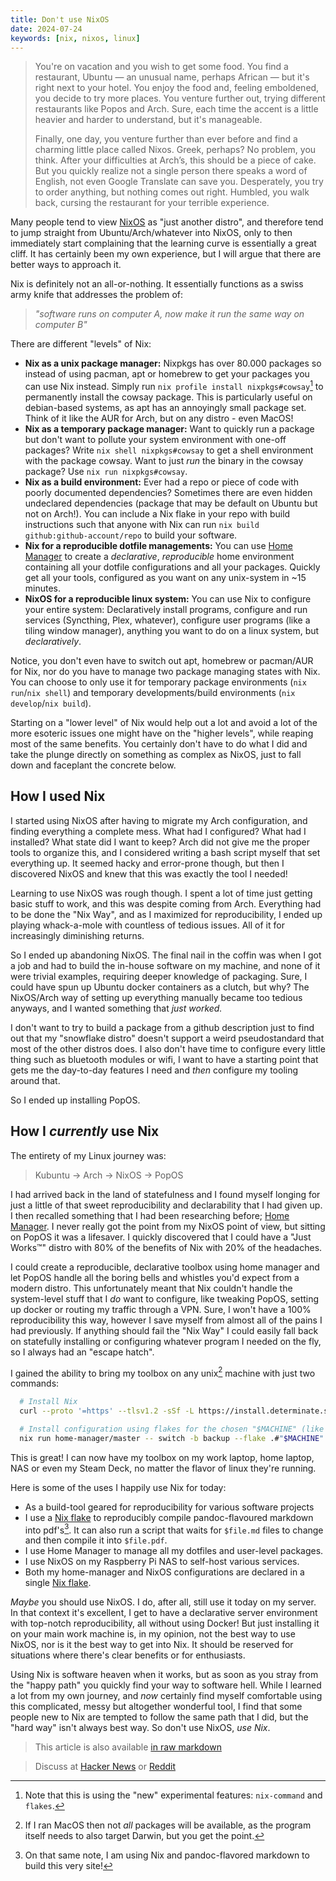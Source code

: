 ```yaml
---
title: Don't use NixOS
date: 2024-07-24
keywords: [nix, nixos, linux]
---
```


> You're on vacation and you wish to get some food. You find a restaurant,
> Ubuntu — an unusual name, perhaps African — but it's right next to your
> hotel. You enjoy the food and, feeling emboldened, you decide to try more
> places. You venture further out, trying different restaurants like Popos and
> Arch. Sure, each time the accent is a little heavier and harder to understand,
> but it's manageable.
>
> Finally, one day, you venture further than ever before and find a charming
> little place called Nixos. Greek, perhaps? No problem, you think. After your
> difficulties at Arch’s, this should be a piece of cake. But you quickly
> realize not a single person there speaks a word of English, not even Google
> Translate can save you. Desperately, you try to order anything, but nothing
> comes out right. Humbled, you walk back, cursing the restaurant for your
> terrible experience.

Many people tend to view [NixOS](https://nixos.org/) as "just another distro",
and therefore tend to jump straight from Ubuntu/Arch/whatever into NixOS, only
to then immediately start complaining that the learning curve is essentially
a great cliff. It has certainly been my own experience, but I will argue that
there are better ways to approach it.

Nix is definitely not an all-or-nothing. It essentially functions as a swiss
army knife that addresses the problem of:

> _"software runs on computer A, now make it run the same way on computer B"_

There are different "levels" of Nix:

- **Nix as a unix package manager:** Nixpkgs has over 80.000 packages so
  instead of using pacman, apt or homebrew to get your packages you can use
  Nix instead. Simply run `nix profile install nixpkgs#cowsay`[^1] to permanently
  install the cowsay package. This is particularly useful on debian-based
  systems, as apt has an annoyingly small package set. Think of it like the
  AUR for Arch, but on any distro - even MacOS!
- **Nix as a temporary package manager:** Want to quickly run a package but
  don't want to pollute your system environment with one-off packages? Write
  `nix shell nixpkgs#cowsay` to get a shell environment with the package
  cowsay. Want to just _run_ the binary in the cowsay package? Use 
  `nix run nixpkgs#cowsay`.
- **Nix as a build environment:** Ever had a repo or piece of code with
  poorly documented dependencies? Sometimes there are even hidden undeclared
  dependencies (package that may be default on Ubuntu but not on Arch!). You
  can include a Nix flake in your repo with build instructions such that anyone with
  Nix can run `nix build github:github-account/repo` to build your software.
- **Nix for a reproducible dotfile managements:** You can use [Home
  Manager](https://github.com/nix-community/home-manager) to create
  a _declarative_, _reproducible_ home environment containing all your
  dotfile configurations and all your packages. Quickly get all your tools,
  configured as you want on any unix-system in ~15 minutes.
- **NixOS for a reproducible linux system:** You can use Nix to configure your
  entire system: Declaratively install programs, configure and run services
  (Syncthing, Plex, whatever), configure user programs (like a tiling window
  manager), anything you want to do on a linux system, but _declaratively_.

Notice, you don't even have to switch out apt, homebrew or pacman/AUR for Nix,
nor do you have to manage two package managing states with Nix. You can choose
to only use it for temporary package environments (`nix run`/`nix shell`)
and temporary developments/build environments (`nix develop`/`nix build`).

Starting on a "lower level" of Nix would help out a lot and avoid a lot
of the more esoteric issues one might have on the "higher levels", while
reaping most of the same benefits. You certainly don't have to do what I did
and take the plunge directly on something as complex as NixOS, just to fall
down and faceplant the concrete below.

## How I used Nix

I started using NixOS after having to migrate my Arch configuration,
and finding everything a complete mess. What had I configured? What had I
installed? What state did I want to keep? Arch did not give me the proper
tools to organize this, and I considered writing a bash script myself that set
everything up. It seemed hacky and error-prone though, but then I discovered
NixOS and knew that this was exactly the tool I needed!

Learning to use NixOS was rough though. I spent a lot of time just getting
basic stuff to work, and this was despite coming from Arch. Everything had
to be done the "Nix Way", and as I maximized for reproducibility, I ended
up playing whack-a-mole with countless of tedious issues. All of it for
increasingly diminishing returns.

So I ended up abandoning NixOS. The final nail in the coffin was when I got
a job and had to build the in-house software on my machine, and none of it
were trivial examples, requiring deeper knowledge of packaging. Sure, I could
have spun up Ubuntu docker containers as a clutch, but why? The NixOS/Arch
way of setting up everything manually became too tedious anyways, and I
wanted something that _just worked._

I don't want to try to build a package from a github description just to find
out that my "snowflake distro" doesn't support a weird pseudostandard that
most of the other distros does. I also don't have time to configure every
little thing such as bluetooth modules or wifi, I want to have a starting
point that gets me the day-to-day features I need and _then_ configure my
tooling around that.

So I ended up installing PopOS.

## How I _currently_ use Nix

The entirety of my Linux journey was:

> Kubuntu → Arch → NixOS → PopOS

I had arrived back in the land of statefulness and I found myself longing
for just a little of that sweet reproducibility and declarability that I
had given up. I then recalled something that I had been researching before;
[Home Manager](https://github.com/nix-community/home-manager). I never really
got the point from my NixOS point of view, but sitting on PopOS it was a
lifesaver. I quickly discovered that I could have a "Just Works™" distro with
80% of the benefits of Nix with 20% of the headaches.

I could create a reproducible, declarative toolbox using home manager
and let PopOS handle all the boring bells and whistles you'd expect from
a modern distro. This unfortunately meant that Nix couldn't handle the
system-level stuff that I _do_ want to configure, like tweaking PopOS,
setting up docker or routing my traffic through a VPN. Sure, I won't have
a 100% reproducibility this way, however I save myself from almost all of
the pains I had previously. If anything should fail the "Nix Way" I could
easily fall back on statefully installing or configuring whatever program
I needed on the fly, so I always had an "escape hatch".

I gained the ability to bring my toolbox on any unix[^2] machine with just
two commands:

```sh
  # Install Nix
  curl --proto '=https' --tlsv1.2 -sSf -L https://install.determinate.systems/nix | sh -s -- install

  # Install configuration using flakes for the chosen "$MACHINE" (like "work-laptop")
  nix run home-manager/master -- switch -b backup --flake .#"$MACHINE"
```

This is great! I can now have my toolbox on my work laptop, home laptop,
NAS or even my Steam Deck, no matter the flavor of linux they're running.

Here is some of the uses I happily use Nix for today:

- As a build-tool geared for reproducibility for various software projects
- I use a [Nix
  flake](https://gist.github.com/rasmus-kirk/c56267f2256a5b1326eefdcb2da33d92)
  to reproducibly compile pandoc-flavoured markdown into pdf's[^3]. It can also
  run a script that waits for `$file.md` files to change and then compile
  it into `$file.pdf`.
- I use Home Manager to manage all my dotfiles and user-level packages.
- I use NixOS on my Raspberry Pi NAS to self-host various services.
- Both my home-manager and NixOS configurations are declared in a single
  [Nix flake](https://github.com/rasmus-kirk/nix-home-manager).

_Maybe_ you should use NixOS. I do, after all, still use it today on my
server. In that context it's excellent, I get to have a declarative server
environment with top-notch reproducibility, all without using Docker! But
just installing it on your main work machine is, in my opinion, not the
best way to use NixOS, nor is it the best way to get into Nix. It should be
reserved for situations where there's clear benefits or for enthusiasts.

Using Nix is software heaven when it works, but as soon as you stray from the
"happy path" you quickly find your way to software hell. While I learned a
lot from my own journey, and _now_ certainly find myself comfortable using
this complicated, messy but altogether wonderful tool, I find that some
people new to Nix are tempted to follow the same path that I did, but the
"hard way" isn't always best way. So don't use NixOS, _use Nix_.

> This article is also available [in raw markdown](./index.md)

> Discuss at [Hacker News](https://news.ycombinator.com/item?id=41057688)
  or [Reddit](https://old.reddit.com/r/NixOS/comments/1eb6tcf/dont_use_nixos/)

[^1]: Note that this is using the "new" experimental features: `nix-command`
      and `flakes`.
[^2]: If I ran MacOS then not _all_ packages will be available, as the
      program itself needs to also target Darwin, but you get the point.
[^3]: On that same note, I am using Nix and pandoc-flavored markdown to
      build this very site!
